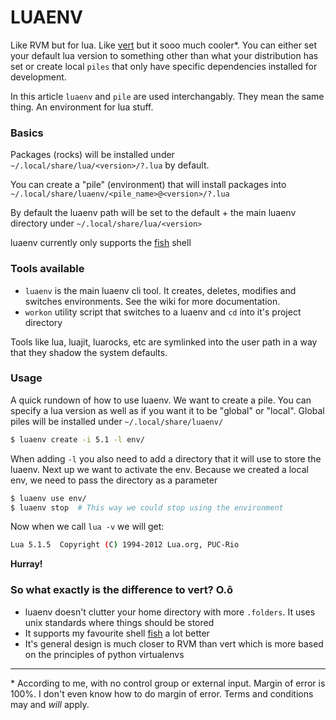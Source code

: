 # LUAENV


Like RVM but for lua. Like [vert](https://github.com/aconbere/vert) but it sooo much cooler\*. You can either set your default lua version to something other than what your distribution has set or create local `piles` that only have specific dependencies installed for development.

In this article `luaenv` and `pile` are used interchangably. They mean the same thing. An environment for lua stuff.

### Basics

Packages (rocks) will be installed under `~/.local/share/lua/<version>/?.lua` by default.

You can create a "pile" (environment) that will install packages into `~/.local/share/luaenv/<pile_name>@<version>/?.lua`

By default the luaenv path will be set to the default + the main luaenv directory under `~/.local/share/lua/<version>`



luaenv currently only supports the [fish](https://fishshell.org) shell

### Tools available

- `luaenv` is the main luaenv cli tool. It creates, deletes, modifies and switches environments. See the wiki for more documentation.
 - `workon` utility script that switches to a luaenv and `cd` into it's project directory

Tools like lua, luajit, luarocks, etc are symlinked into the user path in a way that they shadow the system defaults.

### Usage

A quick rundown of how to use luaenv. We want to create a pile. You can specify a lua version as well as if you want it to be "global" or "local". Global piles will be installed under `~/.local/share/luaenv/`

```bash
$ luaenv create -i 5.1 -l env/
```
When adding `-l` you also need to add a directory that it will use to store the luaenv. Next up we want to activate the env. Because we created a local env, we need to pass the directory as a parameter

```bash
$ luaenv use env/
$ luaenv stop  # This way we could stop using the environment
```

Now when we call `lua -v` we will get:

```bash
Lua 5.1.5  Copyright (C) 1994-2012 Lua.org, PUC-Rio
```

**Hurray!**


### So what exactly is the difference to vert? O.ô

 - luaenv doesn't clutter your home directory with more `.folders`. It uses unix standards where things should be stored
 - It supports my favourite shell [fish](https://fishshell.org) a lot better
 - It's general design is much closer to RVM than vert which is more based on the principles of python virtualenvs

---

\* According to me, with no control group or external input. Margin of error is 100%. I don't even know how to do margin of error. Terms and conditions may and *will* apply.

